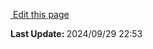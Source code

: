 <script setup>
    import Docs from "@lesli-dev/components/lesli-working.vue"
</script>
<Docs />
<section class="lesli-documentation-footer">
    <p><a target="blank" href="https://github.com/LesliTech/LesliBell/tree/master/docs/translations.md"><i class="ri-external-link-fill"></i>&nbsp;Edit this page</a><p/>
    <p><b>Last Update: </b>2024/09/29 22:53</p>
</section>
<!-- This code was automatically generated -->
<!-- to update this docs please run rake docs:build -->
